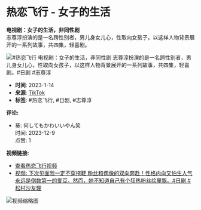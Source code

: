 # 热恋飞行 - 女子的生活

**电视剧：女子的生活，非同性剧**  
志尊淳扮演的是一名跨性别者，男儿身女儿心，性取向女孩子，以这样人物背景展开的一系列故事，共四集，轻喜剧。

![#热恋飞行 电视剧：女子的生活，非同性剧 志尊淳扮演的是一名跨性别者，男儿身女儿心，性取向女孩子，以这样人物背景展开的一系列故事，共四集，轻喜剧。#日剧 #志尊淳](https://p16-sign-va.tiktokcdn.com/obj/tos-maliva-p-0068/3621f5af5c29414bae7feded914e1200_1673665738?lk3s=81f88b70&x-expires=1737648000&x-signature=VA750TojhYME8eEx1rdteqmjkeg%3D&shp=81f88b70&shcp=-)

- **时间**: 2023-1-14
- **来源**: [TikTok](https://www.tiktok.com)
- **标签**: #热恋飞行, #日剧, #志尊淳

**评论:**
- 葵: 何してもかわいいやん笑  
  时间: 2023-12-9  
  点赞: 1

**视频链接:**
- [查看热恋飞行视频](https://www.tiktok.com/@58114ni7ou/video/7194650908079246597) 
- [视频: 下次见面我一定不穿拖鞋 粉丝和偶像的双向奔赴！性格内向又怕生人气永远是倒数第一的爱豆。然而，她不知道自己有个狂热粉丝绘里飘。#日剧 #松村沙友理](https://www.tiktok.com/@58114ni7ou/video/7194650817889078533) 

![视频缩略图](https://p16-sign-sg.tiktokcdn.com/aweme/100x100/tos-alisg-avt-0068/c6255704013f53daae6cd2b8170c3c03.jpg?lk3s=30310797&nonce=12441&refresh_token=90b9499af7443ef088d37e35bd92b609&x-expires=1737561600&x-signature=1yfluc9ArYEVPQRz%2BQCCmTTJsn4%3D&shp=30310797&shcp=-)
<!-- tcd_original_link https://www.tiktok.com/@58114ni7ou/video/7188339059499060486 -->
